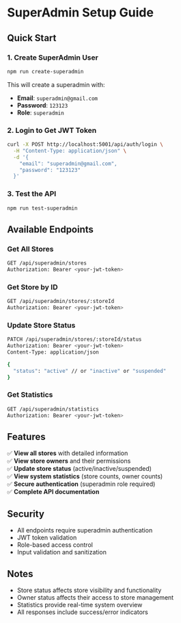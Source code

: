 # SuperAdmin Setup Guide

## Quick Start

### 1. Create SuperAdmin User
```bash
npm run create-superadmin
```

This will create a superadmin with:
- **Email**: `superadmin@gmail.com`
- **Password**: `123123`
- **Role**: `superadmin`

### 2. Login to Get JWT Token
```bash
curl -X POST http://localhost:5001/api/auth/login \
  -H "Content-Type: application/json" \
  -d '{
    "email": "superadmin@gmail.com",
    "password": "123123"
  }'
```

### 3. Test the API
```bash
npm run test-superadmin
```

## Available Endpoints

### Get All Stores
```bash
GET /api/superadmin/stores
Authorization: Bearer <your-jwt-token>
```

### Get Store by ID
```bash
GET /api/superadmin/stores/:storeId
Authorization: Bearer <your-jwt-token>
```

### Update Store Status
```bash
PATCH /api/superadmin/stores/:storeId/status
Authorization: Bearer <your-jwt-token>
Content-Type: application/json

{
  "status": "active" // or "inactive" or "suspended"
}
```

### Get Statistics
```bash
GET /api/superadmin/statistics
Authorization: Bearer <your-jwt-token>
```

## Features

✅ **View all stores** with detailed information  
✅ **View store owners** and their permissions  
✅ **Update store status** (active/inactive/suspended)  
✅ **View system statistics** (store counts, owner counts)  
✅ **Secure authentication** (superadmin role required)  
✅ **Complete API documentation**  

## Security

- All endpoints require superadmin authentication
- JWT token validation
- Role-based access control
- Input validation and sanitization

## Notes

- Store status affects store visibility and functionality
- Owner status affects their access to store management
- Statistics provide real-time system overview
- All responses include success/error indicators
